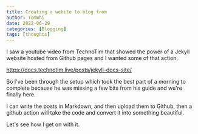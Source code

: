 ```yaml
---
title: Creating a webite to blog from 
author: TomWhi
date: 2022-06-29
categories: [Blogging]
tags: [thoughts]
---
```


I saw a youtube video from TechnoTim that showed the power of a Jekyll website hosted from Github pages and I wanted some of that action. 

<https://docs.technotim.live/posts/jekyll-docs-site/>

So I've been through the setup which took the best part of a morning to complete because he was missing a few bits from his guide and we're finally here. 

I can write the posts in Markdown, and then upload them to Github, then a github action will take the code and convert it into something beautiful. 

Let's see how I get on with it. 